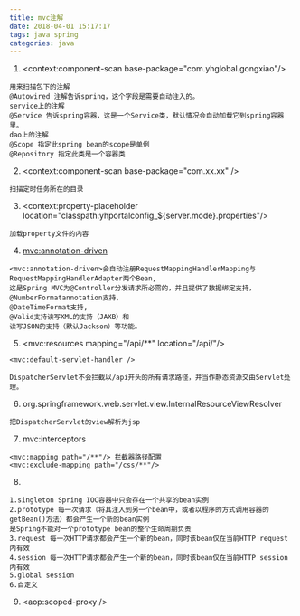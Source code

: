 ```yaml
---
title: mvc注解
date: 2018-04-01 15:17:17
tags: java spring
categories: java
---
```


1. <context:component-scan base-package="com.yhglobal.gongxiao"/>

```
用来扫描包下的注解
@Autowired 注解告诉spring，这个字段是需要自动注入的。
service上的注解
@Service 告诉spring容器，这是一个Service类，默认情况会自动加载它到spring容器里。
dao上的注解
@Scope 指定此spring bean的scope是单例
@Repository 指定此类是一个容器类

```
2. <context:component-scan base-package="com.xx.xx" />

```
扫描定时任务所在的目录
```
3. <context:property-placeholder location="classpath:yhportalconfig_${server.mode}.properties"/>

```
加载property文件的内容
```
4. <mvc:annotation-driven>

```
<mvc:annotation-driven>会自动注册RequestMappingHandlerMapping与RequestMappingHandlerAdapter两个Bean,
这是Spring MVC为@Controller分发请求所必需的，并且提供了数据绑定支持，
@NumberFormatannotation支持，
@DateTimeFormat支持,
@Valid支持读写XML的支持（JAXB）和
读写JSON的支持（默认Jackson）等功能。
```
5. <mvc:resources mapping="/api/**" location="/api/"/>

```
<mvc:default-servlet-handler />

DispatcherServlet不会拦截以/api开头的所有请求路径，并当作静态资源交由Servlet处理。
```
6. org.springframework.web.servlet.view.InternalResourceViewResolver

```
把DispatcherServlet的view解析为jsp
```
7. mvc:interceptors

```
<mvc:mapping path="/**"/> 拦截器路径配置
<mvc:exclude-mapping path="/css/**"/>
```
8. <bean class="com.yhglobal.gongxiao.base.model.PortalUserInfo" scope="request">

```
1.singleton Spring IOC容器中只会存在一个共享的bean实例
2.prototype 每一次请求（将其注入到另一个bean中，或者以程序的方式调用容器的getBean()方法）都会产生一个新的bean实例 
是Spring不能对一个prototype bean的整个生命周期负责
3.request 每一次HTTP请求都会产生一个新的bean，同时该bean仅在当前HTTP request内有效
4.session 每一次HTTP请求都会产生一个新的bean，同时该bean仅在当前HTTP session内有效
5.global session
6.自定义
```
9. <aop:scoped-proxy />




